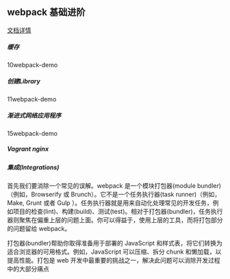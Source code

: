 ## webpack 基础进阶
[文档详情](https://doc.webpack-china.org/guides/caching/#-output-filenames-)

##### 缓存

  10webpack-demo

##### 创建Library

  11webpack-demo

##### 渐进式网络应用程序

  15webpack-demo

##### Vagrant   nginx

##### 集成(Integrations)

首先我们要消除一个常见的误解。webpack 是一个模块打包器(module bundler)（例如，Browserify 或 Brunch）。它不是一个任务执行器(task runner)（例如，Make, Grunt 或者 Gulp ）。任务执行器就是用来自动化处理常见的开发任务，例如项目的检查(lint)、构建(build)、测试(test)。相对于打包器(bundler)，任务执行器则聚焦在偏重上层的问题上面。你可以得益于，使用上层的工具，而将打包部分的问题留给 webpack。

打包器(bundler)帮助你取得准备用于部署的 JavaScript 和样式表，将它们转换为适合浏览器的可用格式。例如，JavaScript 可以压缩、拆分 chunk 和懒加载，以提高性能。打包是 web 开发中最重要的挑战之一，解决此问题可以消除开发过程中的大部分痛点